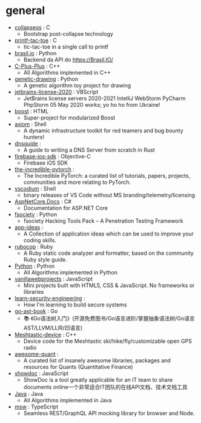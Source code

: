 # general
- [collapseos](https://github.com/hsoft/collapseos) : C
  - Bootstrap post-collapse technology
- [printf-tac-toe](https://github.com/carlini/printf-tac-toe) : C
  - tic-tac-toe in a single call to printf
- [brasil.io](https://github.com/turicas/brasil.io) : Python
  - Backend da API do https://Brasil.IO/
- [C-Plus-Plus](https://github.com/TheAlgorithms/C-Plus-Plus) : C++
  - All Algorithms implemented in C++
- [genetic-drawing](https://github.com/anopara/genetic-drawing) : Python
  - A genetic algorithm toy project for drawing
- [jetbrains-license-2020](https://github.com/imgVOID/jetbrains-license-2020) : VBScript
  - JetBrains license servers 2020-2021 IntelliJ WebStorm PyCharm PhpStorm 05 May 2020 works; yo ho ho from Ukraine!
- [boost](https://github.com/boostorg/boost) : HTML
  - Super-project for modularized Boost
- [axiom](https://github.com/pry0cc/axiom) : Shell
  - A dynamic infrastructure toolkit for red teamers and bug bounty hunters!
- [dnsguide](https://github.com/EmilHernvall/dnsguide) : 
  - A guide to writing a DNS Server from scratch in Rust
- [firebase-ios-sdk](https://github.com/firebase/firebase-ios-sdk) : Objective-C
  - Firebase iOS SDK
- [the-incredible-pytorch](https://github.com/ritchieng/the-incredible-pytorch) : 
  - The Incredible PyTorch: a curated list of tutorials, papers, projects, communities and more relating to PyTorch.
- [vscodium](https://github.com/VSCodium/vscodium) : Shell
  - binary releases of VS Code without MS branding/telemetry/licensing
- [AspNetCore.Docs](https://github.com/dotnet/AspNetCore.Docs) : C#
  - Documentation for ASP.NET Core
- [fsociety](https://github.com/Manisso/fsociety) : Python
  - fsociety Hacking Tools Pack – A Penetration Testing Framework
- [app-ideas](https://github.com/florinpop17/app-ideas) : 
  - A Collection of application ideas which can be used to improve your coding skills.
- [rubocop](https://github.com/rubocop-hq/rubocop) : Ruby
  - A Ruby static code analyzer and formatter, based on the community Ruby style guide.
- [Python](https://github.com/TheAlgorithms/Python) : Python
  - All Algorithms implemented in Python
- [vanillawebprojects](https://github.com/bradtraversy/vanillawebprojects) : JavaScript
  - Mini projects built with HTML5, CSS & JavaScript. No frameworks or libraries
- [learn-security-engineering](https://github.com/veeral-patel/learn-security-engineering) : 
  - How I'm learning to build secure systems
- [go-ast-book](https://github.com/chai2010/go-ast-book) : Go
  - 📚 《Go语法树入门》(开源免费图书/Go语言进阶/掌握抽象语法树/Go语言AST/LLVM/LLIR/凹语言)
- [Meshtastic-device](https://github.com/meshtastic/Meshtastic-device) : C++
  - Device code for the Meshtastic ski/hike/fly/customizable open GPS radio
- [awesome-quant](https://github.com/wilsonfreitas/awesome-quant) : 
  - A curated list of insanely awesome libraries, packages and resources for Quants (Quantitative Finance)
- [showdoc](https://github.com/star7th/showdoc) : JavaScript
  - ShowDoc is a tool greatly applicable for an IT team to share documents online一个非常适合IT团队的在线API文档、技术文档工具
- [Java](https://github.com/TheAlgorithms/Java) : Java
  - All Algorithms implemented in Java
- [msw](https://github.com/mswjs/msw) : TypeScript
  - Seamless REST/GraphQL API mocking library for browser and Node.
